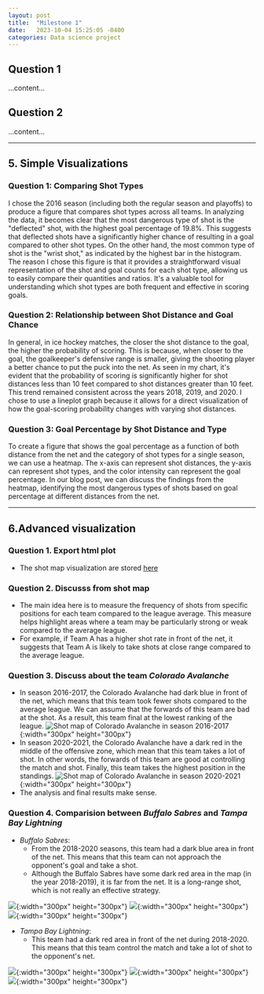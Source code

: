 ```yaml
---
layout: post
title:  "Milestone 1"
date:   2023-10-04 15:25:05 -0400
categories: Data science project
---
```


## Question 1

...content...

## Question 2

...content...

---
## 5. Simple Visualizations

### Question 1: Comparing Shot Types
I chose the 2016 season (including both the regular season and playoffs) to produce a figure that compares shot types across all teams. In analyzing the data, it becomes clear that the most dangerous type of shot is the "deflected" shot, with the highest goal percentage of 19.8%. This suggests that deflected shots have a significantly higher chance of resulting in a goal compared to other shot types.
On the other hand, the most common type of shot is the "wrist shot," as indicated by the highest bar in the histogram. The reason I chose this figure is that it provides a straightforward visual representation of the shot and goal counts for each shot type, allowing us to easily compare their quantities and ratios. It's a valuable tool for understanding which shot types are both frequent and effective in scoring goals.

### Question 2: Relationship between Shot Distance and Goal Chance
In general, in ice hockey matches, the closer the shot distance to the goal, the higher the probability of scoring. This is because, when closer to the goal, the goalkeeper's defensive range is smaller, giving the shooting player a better chance to put the puck into the net. As seen in my chart, it's evident that the probability of scoring is significantly higher for shot distances less than 10 feet compared to shot distances greater than 10 feet. This trend remained consistent across the years 2018, 2019, and 2020. I chose to use a lineplot graph because it allows for a direct visualization of how the goal-scoring probability changes with varying shot distances.

### Question 3: Goal Percentage by Shot Distance and Type
To create a figure that shows the goal percentage as a function of both distance from the net and the category of shot types for a single season, we can use a heatmap. 
The x-axis can represent shot distances, the y-axis can represent shot types, and the color intensity can represent the goal percentage.
In our blog post, we can discuss the findings from the heatmap, identifying the most dangerous types of shots based on goal percentage at different distances from the net.

---
## 6.Advanced visualization

### Question 1. Export html plot 
- The shot map visualization are stored [here](/Image/Advanced_visualization/shot_map_visualization.html)

### Question 2. Discusss from shot map
- The main idea here is to measure the frequency of shots from specific positions for each team compared to the league average. This measure helps highlight areas where a team may be particularly strong or weak compared to the average league.
- For example, if Team A has a higher shot rate in front of the net, it suggests that Team A is likely to take shots at close range compared to the average league.

### Question 3. Discuss about the team *Colorado Avalanche*
- In season 2016-2017, the Colorado Avalanche had dark blue in front of the net, which means that this team took fewer shots compared to the average league. We can assume that the forwards of this team are bad at the shot. As a result, this team final at the lowest ranking of the league.
![](/Image/Advanced_visualization/2016/Colorado%20Avalanche.jpg "Shot map of Colorado Avalanche in season 2016-2017"){:width="300px" height="300px"} 
- In season 2020-2021, the Colorado Avalanche have a dark red in the middle of the offensive zone, which mean that this team takes a lot of shot. In other words, the forwards of this team are good at controlling the match and shot. Finally, this team takes the highest position in the standings.
![](/Image/Advanced_visualization/2020/Colorado%20Avalanche.jpg "Shot map of Colorado Avalanche in season 2020-2021"){:width="300px" height="300px"} 
- The analysis and final results make sense.

### Question 4. Comparision between *Buffalo Sabres* and *Tampa Bay Lightning*
- *Buffalo Sabres*:
    + From the 2018-2020 seasons, this team had a dark blue area in front of the net. This means that this team can not approach the opponent's goal and take a shot. 
    + Although the Buffalo Sabres have some dark red area in the map (in the year 2018-2019), it is far from the net. It is a long-range shot, which is not really an effective strategy.

![](/Image/Advanced_visualization/2018/Buffalo%20Sabres.jpg){:width="300px" height="300px"} 
![](/Image/Advanced_visualization/2019/Buffalo%20Sabres.jpg){:width="300px" height="300px"} 
![](/Image/Advanced_visualization/2020/Buffalo%20Sabres.jpg){:width="300px" height="300px"} 

- *Tampa Bay Lightning*:
    + This team had a dark red area in front of the net during 2018-2020. This means that this team control the match and take a lot of shot to the opponent's net.

![](/Image/Advanced_visualization/2018/Tampa%20Bay%20Lightning.jpg){:width="300px" height="300px"} 
![](/Image/Advanced_visualization/2019/Tampa%20Bay%20Lightning.jpg){:width="300px" height="300px"} 
![](/Image/Advanced_visualization/2020/Tampa%20Bay%20Lightning.jpg){:width="300px" height="300px"} 

